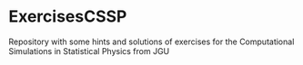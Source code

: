 # ExercisesCSSP
Repository with some hints and solutions of exercises for the Computational Simulations in Statistical Physics from JGU
